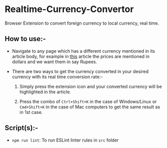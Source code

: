 # Realtime-Currency-Convertor

Browser Extension to convert foreign currency to local currency, real time.

## How to use:-

- Navigate to any page which has a different currency mentioned in its article body, for example in [this](https://www.smartprix.com/bytes/samsung-galaxy-note-10-realme-5-pro-realme-5-mi-a3-launch-in-india-next-week-heres-what-to-expect/) article the prices are mentioned in dollars and we want them in say Rupees.

- There are two ways to get the currency converted in your desired currency with its real time conversion rate:- 
  1. Simply press the extension icon and your converted currency will be highlighted in the article.

  2. Press the combo of `Ctrl+Shift+K` in the case of Windows/Linux or `Cmd+Shift+K` in the case of Mac computers to get the same result as in 1st case.
  
## Script(s):-

- `npm run lint`: To run ESLint linter rules in `src` folder
